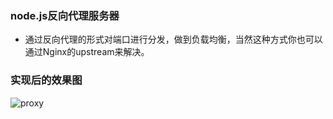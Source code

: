 ### node.js反向代理服务器

* 通过反向代理的形式对端口进行分发，做到负载均衡，当然这种方式你也可以通过Nginx的upstream来解决。

### 实现后的效果图

![proxy](/img/proxy.png)
